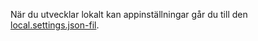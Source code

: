 När du utvecklar lokalt kan appinställningar går du till den [local.settings.json-fil](../articles/azure-functions/functions-run-local.md#local-settings-file).
